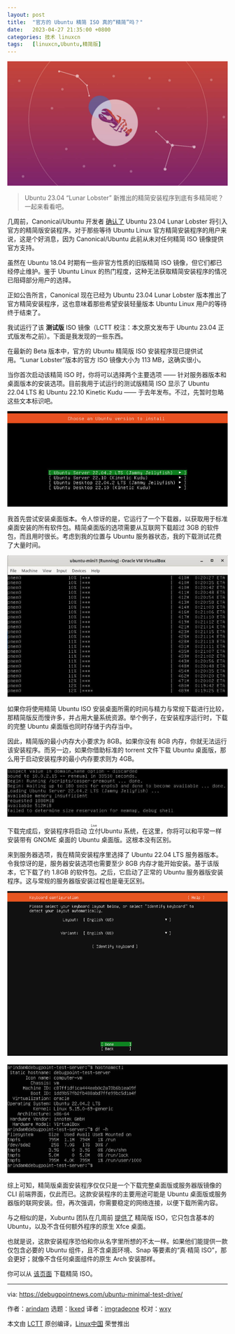 ```yaml
---
layout: post
title:	"官方的 Ubuntu 精简 ISO 真的“精简”吗？"
date:	2023-04-27 21:35:00 +0800 
categories:	技术 linuxcn 
tags:	[linuxcn,Ubuntu,精简版]
---
```



![](/Asserts/Images/album/202304/27/213525ymlmxicpt3ctmlti.jpg)



> 
> Ubuntu 23.04 “Lunar Lobster” 新推出的精简安装程序到底有多精简呢？一起来看看吧。
> 
> 
> 


几周前，Canonical/Ubuntu 开发者 [确认了](/article-15588-1.html) Ubuntu 23.04 Lunar Lobster 将引入官方的精简版安装程序。对于那些等待 Ubuntu Linux 官方精简安装程序的用户来说，这是个好消息，因为 Canonical/Ubuntu 此前从未对任何精简 ISO 镜像提供官方支持。


虽然在 Ubuntu 18.04 时期有一些非官方性质的旧版精简 ISO 镜像，但它们都已经停止维护。鉴于 Ubuntu Linux 的热门程度，这种无法获取精简安装程序的情况已阻碍部分用户的选择。


正如公告所言，Canonical 现在已经为 Ubuntu 23.04 Lunar Lobster 版本推出了官方精简安装程序，这也意味着那些希望安装轻量版本 Ubuntu Linux 用户的等待终于结束了。


我试运行了该 **测试版** ISO 镜像（LCTT 校注：本文原文发布于 Ubuntu 23.04 正式版发布之前）。下面是我发现的一些东西。


在最新的 Beta 版本中，官方的 Ubuntu 精简版 ISO 安装程序现已提供试用。“Lunar Lobster”版本的官方 ISO 镜像大小为 113 MB，这确实很小。


当你首次启动该精简 ISO 时，你将可以选择两个主要选项 —— 针对服务器版本和桌面版本的安装选项。目前我用于试运行的测试版精简 ISO 显示了 Ubuntu 22.04 LTS 和 Ubuntu 22.10 Kinetic Kudu —— 于去年发布。不过，先暂时忽略这些文本标识吧。


![Ubuntu 精简安装 - 第一个菜单](/Asserts/Images/album/202304/27/213610kdtodycjsmo0e4ds.jpg)


我首先尝试安装桌面版本。令人惊讶的是，它运行了一个下载器，以获取用于标准桌面安装的所有软件包。精简桌面版的选项需要从互联网下载超过 3GB 的软件包，而且用时很长。考虑到我的位置与 Ubuntu 服务器状态，我的下载测试花费了大量时间。


![Ubuntu 精简安装程序在线下载桌面本身](/Asserts/Images/album/202304/27/213616kwts0bp5ebps26t8.jpg)


如果你将使用精简 Ubuntu ISO 安装桌面所需的时间与精力与常规下载进行比较，那精简版反而慢许多，并占用大量系统资源。举个例子，在安装程序运行时，下载的完整 Ubuntu 桌面版也同时存储于内存当中。


因此，精简版的最小内存大小要求为 8GB。如果你没有 8GB 内存，你就无法运行该安装程序。而另一边，如果你借助标准的 torrent 文件下载 Ubuntu 桌面版，那么用于启动安装程序的最小内存要求则为 4GB。


![Ubuntu 精简版 ISO 的强制性 8GB RAM 要求](/Asserts/Images/album/202304/27/213621nhn0yrnpsoozrfio.jpg)


下载完成后，安装程序将启动<ruby> 立付 <rt>  Live </rt></ruby> Ubuntu 系统，在这里，你将可以和平常一样安装带有 GNOME 桌面的 Ubuntu 桌面版。这根本没有区别。


来到服务器选项，我在精简安装程序里选择了 Ubuntu 22.04 LTS 服务器版本。令我惊讶的是，服务器安装选项也需要至少 8GB 内存才能开始安装。基于该版本，它下载了约 1.8GB 的软件包。之后，它启动了正常的 Ubuntu 服务器版安装程序。这与常规的服务器版安装过程也是毫无区别。


![Ubuntu 精简 ISO - 服务器选项只是常规的服务器安装](/Asserts/Images/album/202304/27/213626k52pl67cll7801l7.jpg)


![Ubuntu 精简 ISO - 服务器安装大约占用 7GB 存储](/Asserts/Images/album/202304/27/213633bh2uj3hy98hhxhj8.jpg)


综上可知，精简版桌面安装程序仅仅只是一个下载完整桌面版或服务器版镜像的 CLI 前端界面，仅此而已。这款安装程序的主要用途可能是 Ubuntu 桌面版或服务器版的联网安装。但，再次强调，你需要稳定的网络连接，以便下载所需内容。


与之相似的是，Xubuntu 团队在几周前 [提供了](https://www.debugpoint.com/xubuntu-minimal/) 精简版 ISO，它只包含基本的 Ubuntu，以及不含任何额外程序的原生 Xfce 桌面。


也就是说，这款安装程序恐怕和你从名字里所想的不太一样。如果他们能提供一款仅包含必要的 Ubuntu 组件，且不含桌面环境、Snap 等要素的“真·精简 ISO”，那会更好；就像不含任何桌面组件的原生 Arch 安装那样。


你可以从 [该页面](https://cdimages.ubuntu.com/ubuntu-mini-iso/daily-live/current/) 下载精简 ISO。




---


via: <https://debugpointnews.com/ubuntu-minimal-test-drive/>


作者：[arindam](https://debugpointnews.com/author/dpicubegmail-com/) 选题：[lkxed](https://github.com/lkxed/) 译者：[imgradeone](https://github.com/imgradeone) 校对：[wxy](https://github.com/wxy)


本文由 [LCTT](https://github.com/LCTT/TranslateProject) 原创编译，[Linux中国](https://linux.cn/) 荣誉推出
